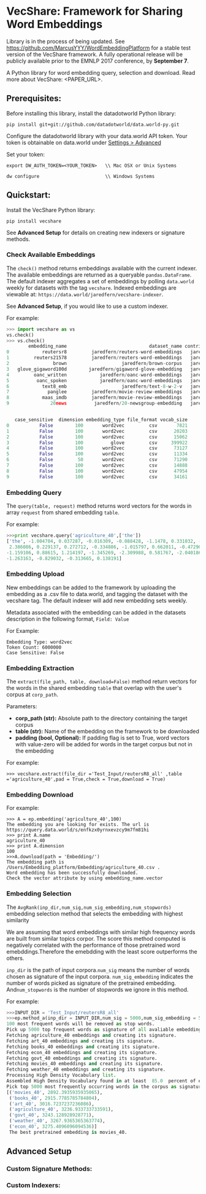 # VecShare: Framework for Sharing Word Embeddings
Library is in the process of being updated. See https://github.com/MarcusYYY/WordEmbeddingPlatform for a stable test version of the VecShare framework. A fully operational release will be publicly available prior to the EMNLP 2017 conference, by **September 7**.

A Python library for word embedding query, selection and download. Read more about VecShare: <PAPER_URL>.

## Prerequisites:
Before installing this library, install the datadotworld Python library:
```
pip install git+git://github.com/datadotworld/data.world-py.git
```

Configure the datadotworld library with your data.world API token.
Your token is obtainable on data.world under [Settings > Advanced](https://data.world/settings/advanced)

Set your token:
```
export DW_AUTH_TOKEN=<YOUR_TOKEN>   \\ Mac OSX or Unix Systems

dw configure                        \\ Windows Systems
```

## Quickstart:
Install the VecShare Python library:
```
pip install vecshare
```

See **Advanced Setup** for details on creating new indexers or signature methods.

### Check Available Embeddings
The `check()` method returns  embeddings available with the current indexer. The available embeddings are returned as a queryable `pandas.DataFrame`. The default indexer aggregates a set of embeddings by polling `data.world` weekly for datasets with the tag `vecshare`. Indexed embeddings are viewable at: `https://data.world/jaredfern/vecshare-indexer`.

See **Advanced Setup**, if you would like to use a custom indexer.

For example:
```python
>>> import vecshare as vs
vs.check()
>>> vs.check()
        embedding_name                              dataset_name contributor  \
0            reutersr8         jaredfern/reuters-word-embeddings   jaredfern   
1         reuters21578         jaredfern/reuters-word-embeddings   jaredfern   
2                brown                    jaredfern/brown-corpus   jaredfern   
3   glove_gigaword100d        jaredfern/gigaword-glove-embedding   jaredfern   
4         oanc_written            jaredfern/oanc-word-embeddings   jaredfern   
5          oanc_spoken            jaredfern/oanc-word-embeddings   jaredfern   
6            text8_emb                    jaredfern/text-8-w-2-v   jaredfern   
7              panglee         jaredfern/movie-review-embeddings   jaredfern   
8            maas_imdb         jaredfern/movie-review-embeddings   jaredfern   
9               20news          jaredfern/20-newsgroup-embedding   jaredfern   


   case_sensitive  dimension embedding_type file_format vocab_size
0           False        100       word2vec         csv       7821
1           False        100       word2vec         csv      20203     
2           False        100       word2vec         csv      15062     
3           False        100          glove         csv     399922
4           False        100       word2vec         csv      73127      
5           False        100       word2vec         csv      11334   
6           False         50       word2vec         csv      71290     
7           False        100       word2vec         csv      14888      
8           False        100       word2vec         csv      47954      
9           False        100       word2vec         csv      34161     
```

### Embedding Query
The `query(table, request)` method returns word vectors for the words in array `request` from shared embedding `table`.

For example:
```python
>>>print vecshare.query('agriculture_40',['the'])
['the', -1.004704, 0.037287, -0.016309, -0.088428, -1.1478, 0.331032, -0.77213, -0.07757, -0.874058, -1.170626, -0.253766, 1.137803, 1.045363,
 2.386086, 0.229137, 0.272712, -0.334886, -1.015797, 0.662011, -0.472902, -0.333736, 1.604692, 0.924259, 0.707687, -0.153192, 1.007494, 1.09558,
-1.159106, 0.88615, 1.214197, -1.345269, -2.309988, 0.581767, -2.040186, 0.019013, -0.090971, -0.690396, 1.578381, -0.441838, 0.968358, 0.865741,
-1.263163, -0.829032, -0.313665, 0.138191]
```
### Embedding Upload
New embeddings can be added to the framework by uploading the embedding as a .csv file to data.world, and tagging the dataset with the vecshare tag. The default indexer will add new embedding sets weekly.

Metadata associated with the embedding can be added in the datasets description in the following format, `Field: Value`

For Example:
```
Embedding Type: word2vec
Token Count: 6000000
Case Sensitive: False
```

### Embedding Extraction
The `extract(file_path, table, download=False)` method return vectors for the words in the shared embedding `table` that overlap with the user's corpus at `corp_path`.

Parameters:
* **corp_path (str):**  Absolute path to the directory containing the target corpus
* **table (str):**      Name of the embedding on the framework to be downloaded
* **padding (bool, Optional):** If padding flag is set to True, word vectors with value-zero will be added for words in the target corpus but not in the embedding


For example:
```
>>> vecshare.extract(file_dir ='Test_Input/reutersR8_all' ,table ='agriculture_40',pad = True,check = True,download = True)
```

### Embedding Download

For example:
```
>>> A = ep.embedding('agriculture_40',100)
The embedding you are looking for exists. The url is https://query.data.world/s/enfkzx0yrnxevzcy9m7fm81hi
>>> print A.name
agriculture_40
>>> print A.dimension
100
>>>A.download(path = 'Embedding/')
The embedding path is /Users/Embedding_platform/Embedding/agriculture_40.csv .
Word embedding has been successfully downloaded.
Check the vector attribute by using embedding_name.vector
```
### Embedding Selection
The `AvgRank(inp_dir,num_sig,num_sig_embedding,num_stopwords)` embedding selection method that selects the embedding with highest similarity

We are assuming that word embeddings with similar high frequency words are built from similar topics corpor. The score this method computed is negatively correlated with the performance of those pretrained word emebddings.Therefore the emebdding with the least score outperforms the others.

`inp_dir` is the path of input corpora.`num_sig` means the number of words chosen as signature of the input corpora. `num_sig_embedding` indicates the number of words picked as signature of the pretrained embedding. And`num_stopwords` is the number of stopwords we ignore in this method.

For example:
```python
>>>INPUT_DIR = 'Test_Input/reutersR8_all'
>>>ep.method_a(inp_dir = INPUT_DIR,num_sig = 5000,num_sig_embedding = 5000,num_stopwords = 100)
100 most frequent words will be removed as stop words.
Pick up 5000 top frequent words as signature of all avaliable embeddings.
Fetching agriculture_40 embeddings and creating its signature.
Fetching art_40 embeddings and creating its signature.
Fetching books_40 embeddings and creating its signature.
Fetching econ_40 embeddings and creating its signature.
Fetching govt_40 embeddings and creating its signature.
Fetching movies_40 embeddings and creating its signature.
Fetching weather_40 embeddings and creating its signature.
Processing High Density Vocabulary list.
Assembled High Density Vocabulary found in at least  85.0  percent of embeddings.
Pick top 5000 most frequently occurring words in the corpus as signature.
[('movies_40', 2892.3935935935065),
 ('books_40', 2915.7785785784804),
 ('art_40', 3016.7237237236086),
 ('agriculture_40', 3236.933733733591),
 ('govt_40', 3243.128928928771),
 ('weather_40', 3267.9365365363774),
 ('econ_40', 3275.4096096094536)]
 The best pretrained embedding is movies_40.
 ```

## Advanced Setup
### Custom Signature Methods:


### Custom Indexers:
